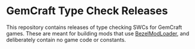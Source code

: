 # GemCraft Type Check Releases
This repository contains releases of type checking SWCs for GemCraft games.
These are meant for building mods that use [BezelModLoader](https://github.com/gemforce-team/BezelModLoader), and deliberately contain no game code or constants.
